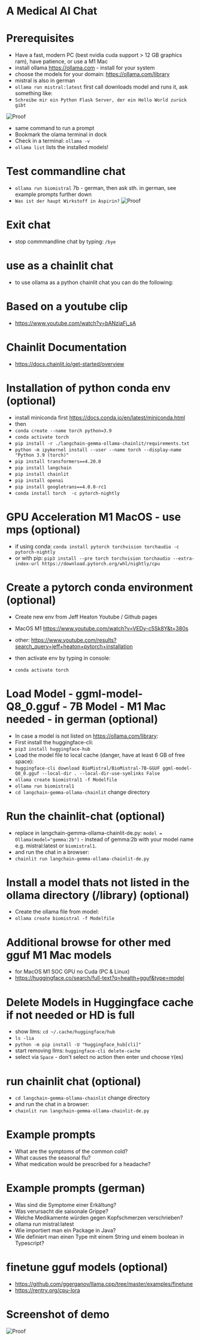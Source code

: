 # A Medical AI Chat

# Prerequisites
- Have a fast, modern PC (best nvidia cuda support > 12 GB graphics ram), have patience, or use a M1 Mac
- install ollama https://ollama.com - install for your system
- choose the models for your domain: https://ollama.com/library
- mistral is also in german
- `ollama run mistral:latest` first call downloads model and runs it, ask something like:
- `Schreibe mir ein Python Flask Server, der ein Hello World zurück gibt`

![Proof](/flask.png?raw=true "flask")
- same command to run a prompt
- Bookmark the olama terminal in dock
- Check in a terminal: `ollama -v`
- `ollama list` lists the installed models!

# Test commandline chat
- `ollama run biomistral` 7b - german, then ask sth. in german, see example prompts further down
- `Was ist der haupt Wirkstoff in Aspirin?`
![Proof](/aspirin.png?raw=true "biomistral")

# Exit chat
- stop commmandline chat by typing: `/bye`

# use as a chainlit chat
- to use ollama as a python chainlit chat you can do the following:

# Based on a youtube clip
- https://www.youtube.com/watch?v=bANziaFj_sA

# Chainlit Documentation
- https://docs.chainlit.io/get-started/overview

# Installation of python conda env (optional)
- install miniconda first https://docs.conda.io/en/latest/miniconda.html
- then
- `conda create --name torch python=3.9`
- `conda activate torch`
- `pip install -r ./langchain-gemma-ollama-chainlit/requirements.txt`
- `python -m ipykernel install --user --name torch --display-name "Python 3.9 (torch)"`
- `pip install transformers==4.20.0`
- `pip install langchain`
- `pip install chainlit`
- `pip install openai`
- `pip install googletrans==4.0.0-rc1`
- `conda install torch  -c pytorch-nightly`

# GPU Acceleration M1 MacOS - use mps (optional)
- if using conda: `conda install pytorch torchvision torchaudio -c pytorch-nightly`
- or with pip: `pip3 install --pre torch torchvision torchaudio --extra-index-url https://download.pytorch.org/whl/nightly/cpu`

# Create a pytorch conda environment (optional)
- Create new env from Jeff Heaton Youtube / Github pages
- MacOS M1 https://www.youtube.com/watch?v=VEDy-c5Sk8Y&t=380s
- other: https://www.youtube.com/results?search_query=jeff+heaton+pytorch+installation

- then activate env by typing in console:
- `conda activate torch`

# Load Model - ggml-model-Q8_0.gguf - 7B Model  - M1 Mac needed - in german (optional)
- In case a model is not listed on https://ollama.com/library:
- First install the huggingface-cli:
- `pip3 install huggingface-hub`
- Load the model file to local cache (danger, have at least 6 GB of free space):
- `huggingface-cli download BioMistral/BioMistral-7B-GGUF ggml-model-Q8_0.gguf --local-dir . --local-dir-use-symlinks False`
- `ollama create biomistral1 -f Modelfile`
- `ollama run biomistral1`
- `cd langchain-gemma-ollama-chainlit` change directory 

# Run the chainlit-chat (optional)
- replace in langchain-gemma-ollama-chainlit-de.py: `model = Ollama(model="gemma:2b")` - instead of gemma:2b with your model name e.g. mistral:latest or `biomistral1`.
- and run the chat in a browser:
- `chainlit run langchain-gemma-ollama-chainlit-de.py`

# Install a model thats not listed in the ollama directory (/library) (optional)
- Create the ollama file from model:
- `ollama create biomistral -f Modelfile`

# Additional browse for other med gguf M1 Mac models
- for MacOS M1 SOC GPU no Cuda (PC & Linux)
- https://huggingface.co/search/full-text?q=health+gguf&type=model

# Delete Models in Huggingface cache if not needed or HD is full
- show llms: `cd ~/.cache/huggingface/hub`
- `ls -lia`
- `python -m pip install -U "huggingface_hub[cli]"`
- start removing llms: `huggingface-cli delete-cache`
- select via `Space` - don't select no action then enter und choose `Y`(es)

# run chainlit chat (optional)
- `cd langchain-gemma-ollama-chainlit` change directory 
- and run the chat in a browser:
- `chainlit run langchain-gemma-ollama-chainlit-de.py`

# Example prompts
- What are the symptoms of the common cold?
- What causes the seasonal flu?
- What medication would be prescribed for a headache?

# Example prompts (german)
- Was sind die Symptome einer Erkältung?
- Was verursacht die saisonale Grippe?
- Welche Medikamente würden gegen Kopfschmerzen verschrieben?
- ollama run mistral:latest
- Wie importiert man ein Package in Java?
- Wie definiert man einen Type mit einem String und einem boolean in Typescript?

# finetune gguf models (optional)
- https://github.com/ggerganov/llama.cpp/tree/master/examples/finetune
- https://rentry.org/cpu-lora

# Screenshot of demo

![Proof](/german-proof.png?raw=true "It works")